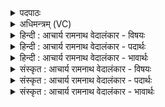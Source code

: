 <details><summary>पदपाठः</summary>

द्विः꣢। यम्। प꣡ञ्च꣢꣯। स्व꣡य꣢꣯शसम्। स्व। य꣣शसम्। स꣡खा꣢꣯यः। स। खा꣣यः। अ꣡द्रि꣢सꣳहतम्। अ꣡द्रि꣢꣯। स꣣ꣳहतम्। प्रिय꣣म्। इ꣡न्द्र꣢꣯स्य। का꣡म्य꣢꣯म्। प्र꣣स्नाप꣡य꣢न्ते। प्र꣣। स्नाप꣡य꣢न्ते। ऊ꣣र्म꣡यः꣢। १३३०।
</details>

<details><summary>अधिमन्त्रम् (VC)</summary>

- पवमानः सोमः
- अम्बरीषो वार्षागिर ऋजिश्वा भारद्वाजश्च
- अनुष्टुप्
- गान्धारः
</details>

<details><summary>हिन्दी : आचार्य रामनाथ वेदालंकार - विषयः</summary>

अगले मन्त्र में फिर गुरु-शिष्य का विषय है।
</details>

<details><summary>हिन्दी : आचार्य रामनाथ वेदालंकार - पदार्थः</summary>

पदार्थान्वयभाषाः -  (स्वयशसम्) अपनी कीर्ति से युक्त, (अद्रिसंहतम्) पर्वत के समान दृढ अङ्गोंवाले, (इन्द्रस्य प्रियम्) कुलपति आचार्य के प्रिय, (काम्यम्) अन्यों से भी चाहे जानेवाले (यम्) जिस विद्यार्थी को (द्विः पञ्च) दो पंजे अर्थात् दस (सखायः) सहयोगी विद्वान् गुरु लोग (ऊर्मयः) जल की तरङ्गों के समान होकर (प्र स्नापयन्ते) ज्ञान-नदी में स्नान कराते हैं, वह प्रशस्त होता है ॥२॥ यहाँ ‘ऊर्मयः’ में लुप्तोपमालङ्कार है ॥२॥
</details>

<details><summary>हिन्दी : आचार्य रामनाथ वेदालंकार - भावार्थः</summary>

भावार्थभाषाः -  चार वेद और छह वेदाङ्ग ये दस विद्याएँ हैं। प्रत्येक विद्या के लिए एक-एक गुरु हो तो दस गुरु हो जाते हैं। वेदाङ्गों में शिक्षा,कल्प,व्याकरण,निरुक्त,छन्द और ज्योतिष ये छह विद्याएँ ग्रहण करनी चाहिएँ,उनके प्रतिपादक वर्तमान ग्रन्थ नहीं,क्योंकि मनुष्यप्रणीत उन उत्तरवर्ती ग्रन्थों का सङ्केत वेदों में नहीं हो सकता ॥२॥
</details>

<details><summary>संस्कृत : आचार्य रामनाथ वेदालंकार - विषयः</summary>

अथ पुनर्गुरुशिष्यविषयमाह।
</details>

<details><summary>संस्कृत : आचार्य रामनाथ वेदालंकार - पदार्थः</summary>

पदार्थान्वयभाषाः -  (स्वयशसम्) स्वकीयकीर्तिम्, (अद्रिसंहतम्) पर्वतवद् दृढाङ्गम्, (इन्द्रस्य प्रियम्) कुलपतेः वत्सलम्, (काम्यम्) अन्येषामपि अभिलषणीयम् (यम्) यं विद्यार्थिनम् (द्विः पञ्च) द्विवारं पञ्च, दशेत्यर्थः (सखायः) सहयोगिनो विद्वांसो गुरवः (ऊर्मयः) जलतरङ्गा इव भूत्वा (प्रस्नापयन्ते) ज्ञाननद्यां स्नानं कारयन्ति, स प्रशस्यो भवतीति वाक्यपूर्तिर्विधेया ॥२॥ ऊर्मय इवेति लुप्तोपमालङ्कारः ॥२॥
</details>

<details><summary>संस्कृत : आचार्य रामनाथ वेदालंकार - भावार्थः</summary>

भावार्थभाषाः -  चत्वारो वेदाः षड्वेदाङ्गानि चेति दश विद्याः। उपवेदा उपाङ्गानि चात्रैवान्तर्भवन्ति। प्रतिविद्यमेकैको गुरुरिति दश गुरवो भवन्ति। वेदाङ्गैश्च शिक्षा कल्पो व्याकरणं निरुक्तं छन्दो ज्योतिषमिति षड् मूलविद्या ग्राह्या न तु तत्तत्प्रतिपादका वर्तमानग्रन्थाः,उत्तरवर्तिनां तेषां मनुष्यप्रणीतानां ग्रन्थानां वेदे सङ्केतासम्भवात् ॥२॥
</details>